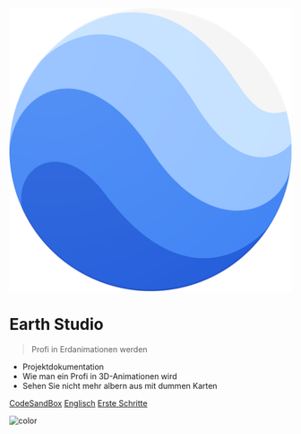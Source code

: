 ![logo](media/Google_Earth_icon.svg.png ":size=90")

# **Earth Studio**

> Profi in Erdanimationen werden

- Projektdokumentation
- Wie man ein Profi in 3D-Animationen wird
- Sehen Sie nicht mehr albern aus mit dummen Karten

[CodeSandBox](https://codesandbox.io/s/gallant-cookies-yvgnwd?file=/)
[Englisch](/)
[Erste Schritte](/README.md)

![color](#ffd295)

